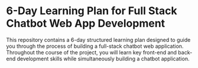 # 6-Day Learning Plan for Full Stack Chatbot Web App Development
This repository contains a 6-day structured learning plan designed to guide you through the process of building a full-stack chatbot web application. Throughout the course of the project, you will learn key front-end and back-end development skills while simultaneously building a chatbot application.
